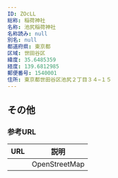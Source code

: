 ```yaml
---
ID: ZOcLL
総称: 稲荷神社
名称: 池尻稲荷神社
名称読み: null
別名: null
都道府県: 東京都
区域: 世田谷区
緯度: 35.6485359
経度: 139.6812985
郵便番号: 1540001
住所: 東京都世田谷区池尻２丁目３４−１５
---
```


## その他

### 参考URL

| URL | 説明          |
| --- | ------------- |
|     | OpenStreetMap |
